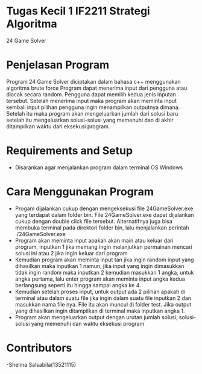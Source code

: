 # Tugas Kecil 1 IF2211 Strategi Algoritma
24 Game Solver

# Penjelasan Program 
Program 24 Game Solver diciptakan dalam bahasa c++ menggunakan algoritma brute 
force Program dapat menerima input dari pengguna atau diacak secara random. 
Pengguna dapat memilih kedua jenis inputan tersebut. Setelah menerima input maka 
program akan meminta input kembali input pilihan pengguna ingin menampilkan outputnya 
dimana. Setelah itu maka program akan mengeluarkan jumlah dari solusi baru setelah itu 
mengeluarkan solusi-solusi yang memenuhi dan di akhir ditampilkan waktu dari eksekusi program. 

# Requirements and Setup
- Disarankan agar menjalankan program dalam terminal OS Windows
# Cara Menggunakan Program 
- Progam dijalankan cukup dengan mengeksekusi file 24GameSolver.exe yang terdapat dalam folder bin. 
  File 24GameSolver.exe dapat dijalankan cukup dengan double click file tersebut. Alternatifnya juga 
  bisa membuka terminal pada direktori folder bin, lalu menjalankan perintah ./24GameSolver.exe
- Program akan meminta input apakah akan main atau keluar dari program, inputkan 1 jika memang ingin 
  melanjutkan permainan mencari solusi ini atau 2 jika ingin keluar dari program 
- Kemudian program akan meminta input tan jika ingin random input yang dihasilkan maka inputkan 1 namun, 
  jika input yang ingin dimasukkan tidak ingin random maka inputkan 2 kemudian masukkan 1 angka, untuk 
  angka pertama, lalu enter program akan meminta input angka kedua berlangsung seperti itu hingga sampai 
  angka ke 4.
- Kemudian setelah proses input, untuk output ada 2 pilihan apakah di terminal atau dalam suatu file jika 
  ingin dalam suatu file inputkan 2 dan masukkan nama file nya. File itu akan muncul di folder test. Jika 
  output yang dihasilkan ingin ditampilkan di terminal maka inputkan angka 1. 
- Program akan mengeluarkan output dengan urutan jumlah solusi, solusi-solusi yang memenuhi dan waktu 
  eksekusi program

# Contributors
-Shelma Salsabila(13521115)